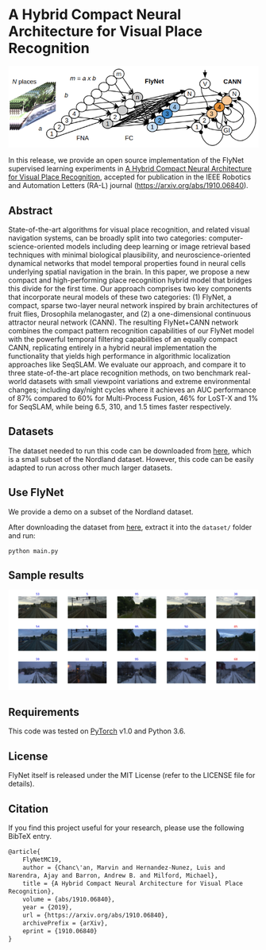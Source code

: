 # A Hybrid Compact Neural Architecture for Visual Place Recognition

![](readme/flynet_cann.png)

In this release, we provide an open source implementation of the FlyNet supervised learning experiments in [A Hybrid Compact Neural Architecture for Visual Place Recognition](https://arxiv.org/pdf/1910.06840v2.pdf), accepted for publication in the IEEE Robotics and Automation Letters (RA-L) journal (https://arxiv.org/abs/1910.06840).

## Abstract

State-of-the-art algorithms for visual place recognition, and related visual navigation systems, can be broadly split into two categories: computer-science-oriented models including deep learning or image retrieval based techniques with minimal biological plausibility, and neuroscience-oriented dynamical networks that model temporal properties found in neural cells underlying spatial navigation in the brain. In this paper, we propose a new compact and high-performing place recognition hybrid model that bridges this divide for the first time. Our approach comprises two key components that incorporate neural models of these two categories: (1) FlyNet, a compact, sparse two-layer neural network inspired by brain architectures of fruit flies, Drosophila melanogaster, and (2) a one-dimensional continuous attractor neural network (CANN). The resulting FlyNet+CANN network combines the compact pattern recognition capabilities of our FlyNet model with the powerful temporal filtering capabilities of an equally compact CANN, replicating entirely in a hybrid neural implementation the functionality that yields high performance in algorithmic localization approaches like SeqSLAM. We evaluate our approach, and compare it to three state-of-the-art place recognition methods, on two benchmark real-world datasets with small viewpoint variations and extreme environmental changes; including day/night cycles where it achieves an AUC performance of 87% compared to 60% for Multi-Process Fusion, 46% for LoST-X and 1% for SeqSLAM, while being 6.5, 310, and 1.5 times faster respectively.

## Datasets

The dataset needed to run this code can be downloaded from
[here](https://drive.google.com/open?id=1xrHKrHYgSqrMk9-XeC1qIe8UYDmOsgfd), which is a small subset of the Nordland dataset. However, this code can be easily adapted to run across other much larger datasets.

## Use FlyNet

We provide a demo on a subset of the Nordland dataset.

After downloading the dataset from [here](https://drive.google.com/open?id=1xrHKrHYgSqrMk9-XeC1qIe8UYDmOsgfd), extract it into the `dataset/` folder and run:

	python main.py


## Sample results

![](results/demo_flynet_nordland.jpg)


## Requirements

This code was tested on [PyTorch](https://pytorch.org/) v1.0 and Python 3.6.


## License

FlyNet itself is released under the MIT License (refer to the LICENSE file for details).


## Citation

If you find this project useful for your research, please use the following BibTeX entry.

	@article{
		FlyNetMC19,
		author = {Chanc\'an, Marvin and Hernandez-Nunez, Luis and Narendra, Ajay and Barron, Andrew B. and Milford, Michael},
		title = {A Hybrid Compact Neural Architecture for Visual Place Recognition},
		volume = {abs/1910.06840},
		year = {2019},
		url = {https://arxiv.org/abs/1910.06840},
		archivePrefix = {arXiv},
		eprint = {1910.06840}
	}
